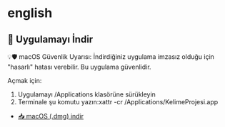 # english
## 💾 Uygulamayı İndir
💡🛡️ macOS Güvenlik Uyarısı:
İndirdiğiniz uygulama imzasız olduğu için "hasarlı" hatası verebilir. Bu uygulama güvenlidir.

Açmak için:

1. Uygulamayı /Applications klasörüne sürükleyin  
2. Terminale şu komutu yazın:xattr -cr /Applications/KelimeProjesi.app

- [📥 macOS (.dmg) indir](https://github.com/SuatCobankaya/english/releases/download/v1.0.0/KelimeProjesi.dmg)

